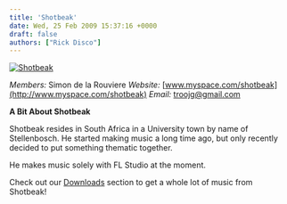 ```yaml
---
title: 'Shotbeak'
date: Wed, 25 Feb 2009 15:37:16 +0000
draft: false
authors: ["Rick Disco"]
---
```


[![Shotbeak](/wp-content/uploads/2009/02/shotbeak.jpg "Shotbeak")](/wp-content/uploads/2009/02/shotbeak.jpg)

_Members:_ Simon de la Rouviere _Website:_ [www.myspace.com/shotbeak](http://www.myspace.com/shotbeak) _Email:_ troojg@gmail.com

**A Bit About Shotbeak**

Shotbeak resides in South Africa in a University town by name of Stellenbosch. He started making music a long time ago, but only recently decided to put something thematic together.

He makes music solely with FL Studio at the moment.

Check out our [Downloads](/downloads "electrotrash Downloads") section to get a whole lot of music from Shotbeak!